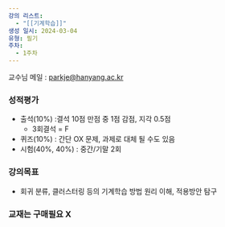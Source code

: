```yaml
---
강의 리스트:
  - "[[기계학습]]"
생성 일시: 2024-03-04
유형: 필기
주차:
  - 1주차
---
```

교수님 메일 : parkje@hanyang.ac.kr

  

### 성적평가

- 출석(10%) :결석 10점 만점 중 1점 감점, 지각 0.5점
    - 3회결석 = F
- 퀴즈(10%) : 간단 OX 문제, 과제로 대체 될 수도 있음
- 시험(40%, 40%) : 중간/기말 2회

  

### 강의목표

- 회귀 분류, 클러스터링 등의 기계학습 방법 원리 이해, 적용방안 탐구

  

### 교재는 구매필요 X